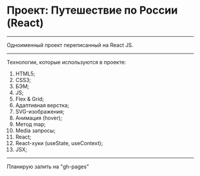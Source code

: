 # Проект: Путешествие по России (React)

---

Одноименный проект переписанный на React JS.

---

Технологии, которые используются в проекте:

1. HTML5;
2. CSS3;
3. БЭМ;
4. JS;
5. Flex & Grid;
6. Адаптивная верстка;
7. SVG-изображения;
8. Анимация (hover);
9. Метод map;
10. Media запросы;
11. React;
12. React-хуки (useState, useContext);
13. JSX;

---

Планирую залить на "gh-pages"
